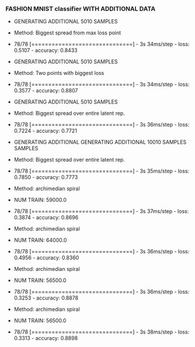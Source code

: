 ### FASHION MNIST classifier WITH ADDITIONAL DATA
* GENERATING ADDITIONAL 5010 SAMPLES
* Method: Biggest spread from max loss point
* 78/78 [==============================] - 3s 34ms/step - loss: 0.5107 - accuracy: 0.8433

* GENERATING ADDITIONAL 5010 SAMPLES
* Method: Two points with biggest loss
* 78/78 [==============================] - 3s 34ms/step - loss: 0.3577 - accuracy: 0.8807

* GENERATING ADDITIONAL 5010 SAMPLES
* Method: Biggest spread over entire latent rep.
* 78/78 [==============================] - 3s 36ms/step - loss: 0.7224 - accuracy: 0.7721

* GENERATING ADDITIONAL GENERATING ADDITIONAL 10010 SAMPLES SAMPLES
* Method: Biggest spread over entire latent rep.
* 78/78 [==============================] - 3s 35ms/step - loss: 0.7850 - accuracy: 0.7773

* Method: archimedian spiral
* NUM TRAIN: 59000.0
* 78/78 [==============================] - 3s 37ms/step - loss: 0.3874 - accuracy: 0.8696

* Method: archimedian spiral
* NUM TRAIN: 64000.0
* 78/78 [==============================] - 3s 36ms/step - loss: 0.4956 - accuracy: 0.8360

* Method: archimedian spiral
* NUM TRAIN: 56500.0
* 78/78 [==============================] - 3s 36ms/step - loss: 0.3253 - accuracy: 0.8878

* Method: archimedian spiral
* NUM TRAIN: 56500.0
* 78/78 [==============================] - 3s 38ms/step - loss: 0.3313 - accuracy: 0.8898
